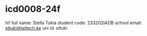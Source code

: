 # icd0008-24f

hi!
full name: Stella Tukia
student code: 233202IADB
school email: sttuki@taltech.ee
uni id: sttuki